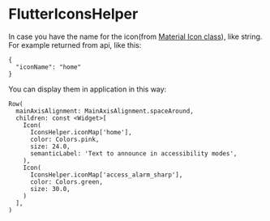 # FlutterIconsHelper

In case you have the name for the icon(from [Material Icon class](https://api.flutter.dev/flutter/material/Icons-class.html)), like string. For example returned from api, like this:
```
{
  "iconName": "home"
}
```

You can display them in application in this way:
```
Row(
  mainAxisAlignment: MainAxisAlignment.spaceAround,
  children: const <Widget>[
    Icon(
      IconsHelper.iconMap['home'],
      color: Colors.pink,
      size: 24.0,
      semanticLabel: 'Text to announce in accessibility modes',
    ),
    Icon(
      IconsHelper.iconMap['access_alarm_sharp'],
      color: Colors.green,
      size: 30.0,
    )
  ],
)
```
